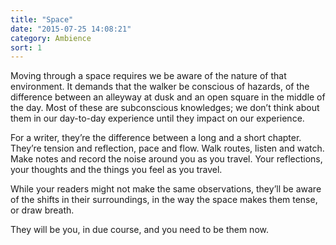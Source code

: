 ```yaml
---
title: "Space"
date: "2015-07-25 14:08:21"
category: Ambience
sort: 1
---
```


Moving through a space requires we be aware of the nature of that
environment. It demands that the walker be conscious of hazards, of the
difference between an alleyway at dusk and an open square in the middle
of the day. Most of these are subconscious knowledges; we don’t think
about them in our day-to-day experience until they impact on our
experience.

For a writer, they’re the difference between a long and a
short chapter. They’re tension and reflection, pace and flow. Walk
routes, listen and watch. Make notes and record the noise around you as
you travel. Your reflections, your thoughts and the things you feel as
you travel.

While your readers might not make the same observations,
they’ll be aware of the shifts in their surroundings, in the way the
space makes them tense, or draw breath.

They will be you, in due course, and you need to be them now.
